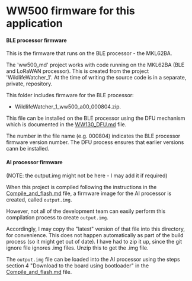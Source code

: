 # WW500 firmware for this application

#### BLE processor firmware

This is the firmware that runs on the BLE processor - the MKL62BA.

The 'ww500_md' project works with code running on the MKL62BA (BLE and LoRaWAN processor). 
This is created from the project 'WildlifeWatcher_1'. 
At the time of writing the source code is in a separate, private, repository.

This folder includes firmware for the BLE processor:

- WildlifeWatcher_1_ww500_a00_000804.zip. 

This file can be installed on the BLE processor
using the DFU mechanism which is documented in the [WW130_DFU.md](../../../../../_Documentation/WW130_DFU.md) file.

The number in the file name (e.g. 000804) indicates the BLE processor firmware version number. The DFU process
ensures that earlier versions cann be installed.

#### AI processor firmware

(NOTE: the output.img might not be here - I may add it if required)

When this project is compiled following the instructions in the 
[Compile_and_flash.md](../../../../../_Documentation/Compile_and_flash.md) file,
a firmware image for the AI processor is created, called `output.img`.

However, not all of the development team can easily perform this compilation process to create `output.img`.

Accordingly, I may copy the "latest" version of that file into this directory, for convenience. 
This does not happen automatically as part of the build process (so it might get out of date).
I have had to zip it up, since the git ignore file ignores .img files. Unzip this to get the .img file.

The `output.img` file can be loaded into the AI processor using the steps section 4 "Download to the board using bootloader" 
in the [Compile_and_flash.md](../../../../../_Documentation/Compile_and_flash.md) file.





